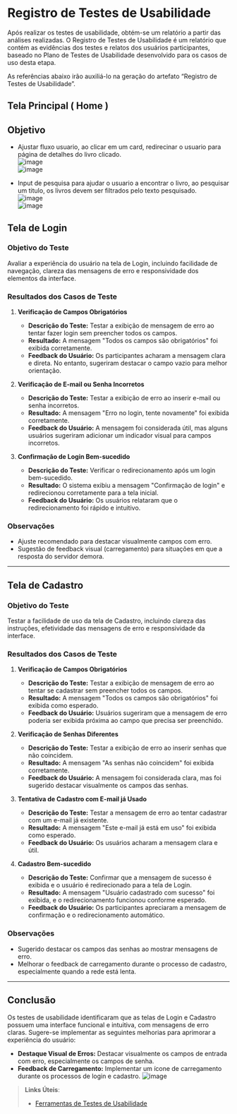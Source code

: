 # Registro de Testes de Usabilidade

Após realizar os testes de usabilidade, obtém-se um relatório a partir das análises realizadas. O Registro de Testes de Usabilidade é um relatório que contém as evidências dos testes e relatos dos usuários participantes, baseado no Plano de Testes de Usabilidade desenvolvido para os casos de uso desta etapa.

As referências abaixo irão auxiliá-lo na geração do artefato “Registro de Testes de Usabilidade”.

## Tela Principal ( Home )

## Objetivo
- Ajustar fluxo usuario, ao clicar em um card, redirecinar o usuario para página de detalhes do livro clicado.  
![image](https://github.com/user-attachments/assets/f66789b0-32ec-4d3f-b85a-13e9221ad8b6)  
![image](https://github.com/user-attachments/assets/2f73d906-995d-46e8-b9e1-f507d46e7c11)  

- Input de pesquisa para ajudar o usuario a encontrar o livro, ao pesquisar um titulo, os livros devem ser filtrados pelo texto pesquisado.  
![image](https://github.com/user-attachments/assets/73ba524d-661f-4e98-8851-20ca5060fcd1)  
![image](https://github.com/user-attachments/assets/8f27d37a-7a62-4341-a60a-b6a9b8efe82c)  


## Tela de Login

### Objetivo do Teste
Avaliar a experiência do usuário na tela de Login, incluindo facilidade de navegação, clareza das mensagens de erro e responsividade dos elementos da interface.

### Resultados dos Casos de Teste

1. **Verificação de Campos Obrigatórios**
   - **Descrição do Teste:** Testar a exibição de mensagem de erro ao tentar fazer login sem preencher todos os campos.
   - **Resultado:** A mensagem "Todos os campos são obrigatórios" foi exibida corretamente.
   - **Feedback do Usuário:** Os participantes acharam a mensagem clara e direta. No entanto, sugeriram destacar o campo vazio para melhor orientação.

2. **Verificação de E-mail ou Senha Incorretos**
   - **Descrição do Teste:** Testar a exibição de erro ao inserir e-mail ou senha incorretos.
   - **Resultado:** A mensagem "Erro no login, tente novamente" foi exibida corretamente.
   - **Feedback do Usuário:** A mensagem foi considerada útil, mas alguns usuários sugeriram adicionar um indicador visual para campos incorretos.

3. **Confirmação de Login Bem-sucedido**
   - **Descrição do Teste:** Verificar o redirecionamento após um login bem-sucedido.
   - **Resultado:** O sistema exibiu a mensagem "Confirmação de login" e redirecionou corretamente para a tela inicial.
   - **Feedback do Usuário:** Os usuários relataram que o redirecionamento foi rápido e intuitivo.

### Observações
- Ajuste recomendado para destacar visualmente campos com erro.
- Sugestão de feedback visual (carregamento) para situações em que a resposta do servidor demora.

---

## Tela de Cadastro

### Objetivo do Teste
Testar a facilidade de uso da tela de Cadastro, incluindo clareza das instruções, efetividade das mensagens de erro e responsividade da interface.

### Resultados dos Casos de Teste

1. **Verificação de Campos Obrigatórios**
   - **Descrição do Teste:** Testar a exibição de mensagem de erro ao tentar se cadastrar sem preencher todos os campos.
   - **Resultado:** A mensagem "Todos os campos são obrigatórios" foi exibida como esperado.
   - **Feedback do Usuário:** Usuários sugeriram que a mensagem de erro poderia ser exibida próxima ao campo que precisa ser preenchido.

2. **Verificação de Senhas Diferentes**
   - **Descrição do Teste:** Testar a exibição de erro ao inserir senhas que não coincidem.
   - **Resultado:** A mensagem "As senhas não coincidem" foi exibida corretamente.
   - **Feedback do Usuário:** A mensagem foi considerada clara, mas foi sugerido destacar visualmente os campos das senhas.

3. **Tentativa de Cadastro com E-mail já Usado**
   - **Descrição do Teste:** Testar a mensagem de erro ao tentar cadastrar com um e-mail já existente.
   - **Resultado:** A mensagem "Este e-mail já está em uso" foi exibida como esperado.
   - **Feedback do Usuário:** Os usuários acharam a mensagem clara e útil.

4. **Cadastro Bem-sucedido**
   - **Descrição do Teste:** Confirmar que a mensagem de sucesso é exibida e o usuário é redirecionado para a tela de Login.
   - **Resultado:** A mensagem "Usuário cadastrado com sucesso" foi exibida, e o redirecionamento funcionou conforme esperado.
   - **Feedback do Usuário:** Os participantes apreciaram a mensagem de confirmação e o redirecionamento automático.

### Observações
- Sugerido destacar os campos das senhas ao mostrar mensagens de erro.
- Melhorar o feedback de carregamento durante o processo de cadastro, especialmente quando a rede está lenta.

---

## Conclusão

Os testes de usabilidade identificaram que as telas de Login e Cadastro possuem uma interface funcional e intuitiva, com mensagens de erro claras. Sugere-se implementar as seguintes melhorias para aprimorar a experiência do usuário:
- **Destaque Visual de Erros:** Destacar visualmente os campos de entrada com erro, especialmente os campos de senha.
- **Feedback de Carregamento:** Implementar um ícone de carregamento durante os processos de login e cadastro.
![image](https://github.com/user-attachments/assets/33594d98-e348-49c5-8ee2-74a0ea02cc6e)


> **Links Úteis**:
> - [Ferramentas de Testes de Usabilidade](https://www.usability.gov/how-to-and-tools/resources/templates.html)
